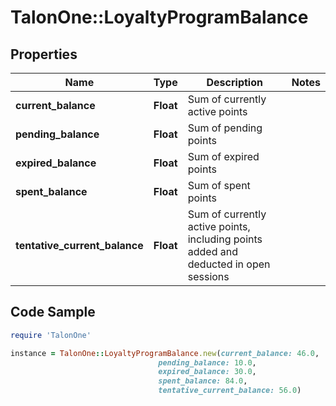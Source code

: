# TalonOne::LoyaltyProgramBalance

## Properties

Name | Type | Description | Notes
------------ | ------------- | ------------- | -------------
**current_balance** | **Float** | Sum of currently active points | 
**pending_balance** | **Float** | Sum of pending points | 
**expired_balance** | **Float** | Sum of expired points | 
**spent_balance** | **Float** | Sum of spent points | 
**tentative_current_balance** | **Float** | Sum of currently active points, including points added and deducted in open sessions | 

## Code Sample

```ruby
require 'TalonOne'

instance = TalonOne::LoyaltyProgramBalance.new(current_balance: 46.0,
                                 pending_balance: 10.0,
                                 expired_balance: 30.0,
                                 spent_balance: 84.0,
                                 tentative_current_balance: 56.0)
```


